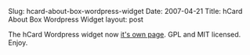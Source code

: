 Slug: hcard-about-box-wordpress-widget
Date: 2007-04-21
Title: hCard About Box Wordpress Widget
layout: post

The hCard Wordpress widget now [it&#39;s own page](http://redmonk.net/projects/widget_hcard_about/). GPL and MIT licensed. Enjoy.
